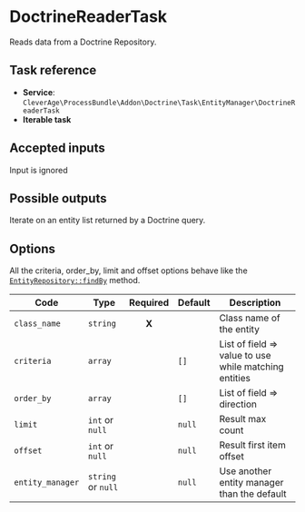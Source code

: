 DoctrineReaderTask
==================

Reads data from a Doctrine Repository.

Task reference
--------------

* **Service**: `CleverAge\ProcessBundle\Addon\Doctrine\Task\EntityManager\DoctrineReaderTask`
* **Iterable task**

Accepted inputs
---------------

Input is ignored

Possible outputs
----------------

Iterate on an entity list returned by a Doctrine query.

Options
-------

All the criteria, order_by, limit and offset options behave like the [`EntityRepository::findBy`](https://www.doctrine-project.org/projects/doctrine-orm/en/latest/reference/working-with-objects.html#by-simple-conditions) method.

| Code | Type | Required | Default | Description |
| ---- | ---- | :------: | ------- | ----------- |
| `class_name` | `string` | **X** |  | Class name of the entity |
| `criteria` | `array` | | `[]` | List of field => value to use while matching entities |
| `order_by` | `array` | | `[]` | List of field => direction |
| `limit` | `int` or `null` | | `null` | Result max count |
| `offset` | `int` or `null` | | `null` | Result first item offset |
| `entity_manager` | `string` or `null` | | `null` | Use another entity manager than the default |

